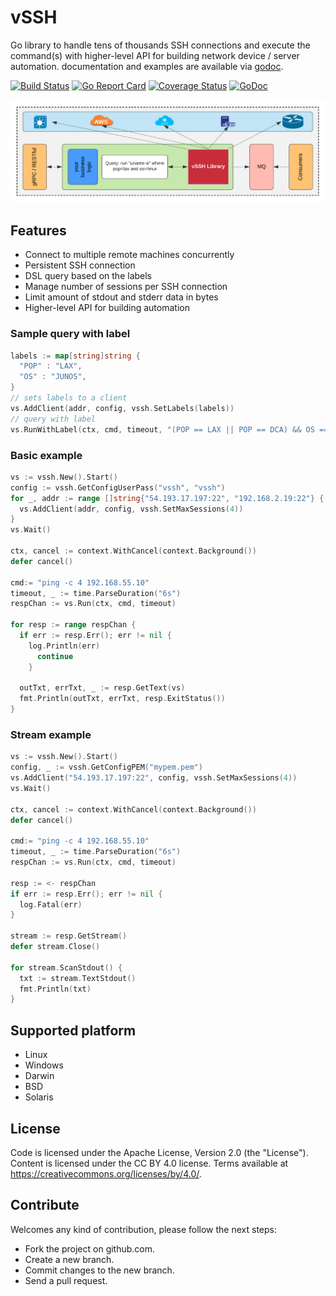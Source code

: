 # vSSH

Go library to handle tens of thousands SSH connections and execute the command(s) with higher-level API for building network device / server automation. documentation and examples are available via [godoc](https://godoc.org/github.com/yahoo/vssh).

[![Build Status](https://api.travis-ci.com/yahoo/vssh.svg?branch=master)](https://travis-ci.com/github/yahoo/vssh) 
[![Go Report Card](https://goreportcard.com/badge/github.com/yahoo/vssh)](https://goreportcard.com/report/github.com/yahoo/vssh)
[![Coverage Status](https://coveralls.io/repos/github/yahoo/vssh/badge.svg?branch=master&service=github)](https://coveralls.io/github/yahoo/vssh?branch=master)
[![GoDoc](https://godoc.org/github.com/yahoo/vssh?status.svg)](https://godoc.org/github.com/yahoo/vssh)

![Alt text](/docs/imgs/vssh.png?raw=true "vSSH")

## Features
- Connect to multiple remote machines concurrently
- Persistent SSH connection
- DSL query based on the labels 
- Manage number of sessions per SSH connection
- Limit amount of stdout and stderr data in bytes 
- Higher-level API for building automation

### Sample query with label
```go
labels := map[string]string {
  "POP" : "LAX",
  "OS" : "JUNOS",
}
// sets labels to a client 
vs.AddClient(addr, config, vssh.SetLabels(labels))
// query with label
vs.RunWithLabel(ctx, cmd, timeout, "(POP == LAX || POP == DCA) && OS == JUNOS")
```

### Basic example
```go
vs := vssh.New().Start()
config := vssh.GetConfigUserPass("vssh", "vssh")
for _, addr := range []string{"54.193.17.197:22", "192.168.2.19:22"} {
  vs.AddClient(addr, config, vssh.SetMaxSessions(4))
}
vs.Wait()

ctx, cancel := context.WithCancel(context.Background())
defer cancel()

cmd:= "ping -c 4 192.168.55.10"
timeout, _ := time.ParseDuration("6s")
respChan := vs.Run(ctx, cmd, timeout)

for resp := range respChan {
  if err := resp.Err(); err != nil {
    log.Println(err)
      continue
    }
    
  outTxt, errTxt, _ := resp.GetText(vs)
  fmt.Println(outTxt, errTxt, resp.ExitStatus())
}
```

### Stream example
```go
vs := vssh.New().Start()
config, _ := vssh.GetConfigPEM("mypem.pem")
vs.AddClient("54.193.17.197:22", config, vssh.SetMaxSessions(4))
vs.Wait()

ctx, cancel := context.WithCancel(context.Background())
defer cancel()

cmd:= "ping -c 4 192.168.55.10"
timeout, _ := time.ParseDuration("6s")
respChan := vs.Run(ctx, cmd, timeout)

resp := <- respChan
if err := resp.Err(); err != nil {
  log.Fatal(err)
}
  
stream := resp.GetStream()
defer stream.Close()

for stream.ScanStdout() {
  txt := stream.TextStdout()
  fmt.Println(txt)
}
```
## Supported platform
- Linux
- Windows
- Darwin
- BSD
- Solaris

## License
Code is licensed under the Apache License, Version 2.0 (the "License"). 
Content is licensed under the CC BY 4.0 license. Terms available at https://creativecommons.org/licenses/by/4.0/. 

## Contribute
Welcomes any kind of contribution, please follow the next steps:

- Fork the project on github.com.
- Create a new branch.
- Commit changes to the new branch.
- Send a pull request.
